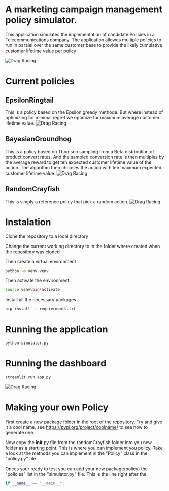# A marketing campaign management policy simulator.
This application simulates the implementation of candidate Policies in a Telecommunications company.
The application allowes multiple policies to run in paralel over the same customer base to provide the likely cumulative customer lifetime value per policy

![Drag Racing](test.png)

# Current policies
## EpsilonRingtail
This is a policy based on the Epsilon greedy methode.
But where instead of optimizing for minimal regret we optimize for maximum average customer lifetime value.
![Drag Racing](EpsilonRingtail.png)

## BayesianGroundhog
This is a policy based on Thomson sampling from a Beta distribution of product convert rates.
And the sampled conversion rate is then multiples by the average reward to get teh expected customer lifetime value of the action.
The algorithm then chooses the action with teh maximum expected customer lifetime value.
![Drag Racing](BayesianGroundhog.png)

## RandomCrayfish
This is simply a reference policy that pick a random action.
![Drag Racing](RandomCrayfish.png)

# Instalation
Clone the repository to a local directory

Change the current working directory to in the folder where created when the repository was cloned

Then create a virtual environment
```bash
python -m venv venv
```
Then activate the environment
```bash
source venv\bin\activate
```
Install all the necessary packages
```bash
pip install -r requierments.txt
```

# Running the application
```bash
python simulator.py
```

# Running the dashboard
```bash
streamlit run app.py
```
![Drag Racing](dashboard_screenshot.png)

# Making your own Policy
First create a new package folder in the root of the repository. 
Try and give it a cool name, see https://pypi.org/project/coolname/ to see how to generate one.

Now copy the __init__.py file from the randomCrayfish folder into you new folder as a starting point.
This is where you can implement you policy.
Take a look at the methods you can implement in the "Policy" class in the  "policy.py" file.

Onces your ready to test you can add your new package(policy) the "policies" list in the "simulator.py" file. This is the line right after the
```python
if __name__ == "__main__":
```